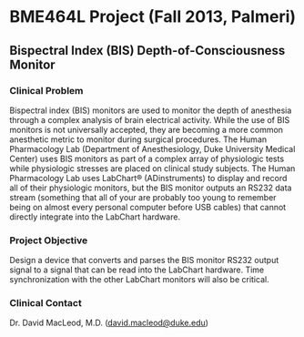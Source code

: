 BME464L Project (Fall 2013, Palmeri)
====================================

Bispectral Index (BIS) Depth-of-Consciousness Monitor
-----------------------------------------------------

### Clinical Problem ###
Bispectral index (BIS) monitors are used to monitor the depth of anesthesia
through a complex analysis of brain electrical activity.  While the use of BIS
monitors is not universally accepted, they are becoming a more common
anesthetic metric to monitor during surgical procedures.  The Human
Pharmacology Lab (Department of Anesthesiology, Duke University Medical Center)
uses BIS monitors as part of a complex array of physiologic tests while
physiologic stresses are placed on clinical study subjects.  The Human
Pharmacology Lab uses LabChart&reg; (ADinstruments) to display and record all
of their physiologic monitors, but the BIS monitor outputs an RS232 data stream
(something that all of your are probably too young to remember being on almost
every personal computer before USB cables) that cannot directly integrate into
the LabChart hardware.  

### Project Objective ###
Design a device that converts and parses the BIS monitor RS232 output signal to
a signal that can be read into the LabChart hardware.  Time synchronization with
the other LabChart monitors will also be critical.

### Clinical Contact ###

Dr. David MacLeod, M.D.  ([david.macleod@duke.edu](mailto:david.macleod@duke.edu))
